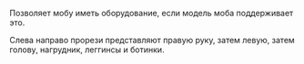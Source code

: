 Позволяет мобу иметь оборудование, если модель моба поддерживает это.

Слева направо прорези представляют правую руку, затем левую, затем голову,
нагрудник, леггинсы и ботинки.